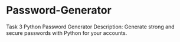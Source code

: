# Password-Generator
Task 3 Python Password Generator  Description: Generate strong and secure passwords with Python for your accounts.
